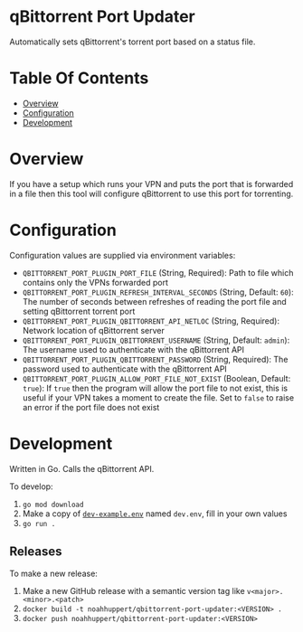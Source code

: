 # qBittorrent Port Updater
Automatically sets qBittorrent's torrent port based on a status file.

# Table Of Contents
- [Overview](#overview)
- [Configuration](#configuration)
- [Development](#development)

# Overview
If you have a setup which runs your VPN and puts the port that is forwarded in a file then this tool will configure qBittorrent to use this port for torrenting.

# Configuration
Configuration values are supplied via environment variables:

- `QBITTORRENT_PORT_PLUGIN_PORT_FILE` (String, Required): Path to file which contains only the VPNs forwarded port
- `QBITTORRENT_PORT_PLUGIN_REFRESH_INTERVAL_SECONDS` (String, Default: `60`): The number of seconds between refreshes of reading the port file and setting qBittorrent torrent port
- `QBITTORRENT_PORT_PLUGIN_QBITTORRENT_API_NETLOC` (String, Required): Network location of qBittorrent server
- `QBITTORRENT_PORT_PLUGIN_QBITTORRENT_USERNAME` (String, Default: `admin`): The username used to authenticate with the qBittorrent API
- `QBITTORRENT_PORT_PLUGIN_QBITTORRENT_PASSWORD` (String, Required): The password used to authenticate with the qBittorrent API
- `QBITTORRENT_PORT_PLUGIN_ALLOW_PORT_FILE_NOT_EXIST` (Boolean, Default: `true`): If `true` then the program will allow the port file to not exist, this is useful if your VPN takes a moment to create the file. Set to `false` to raise an error if the port file does not exist

# Development
Written in Go. Calls the qBittorrent API.

To develop:

1. `go mod download`
2. Make a copy of [`dev-example.env`](./dev-example.env) named `dev.env`, fill in your own values
3. `go run .`

## Releases
To make a new release:

1. Make a new GitHub release with a semantic version tag like `v<major>.<minor>.<patch>`
2. `docker build -t noahhuppert/qbittorrent-port-updater:<VERSION> .`
3. `docker push noahhuppert/qbittorrent-port-updater:<VERSION>`